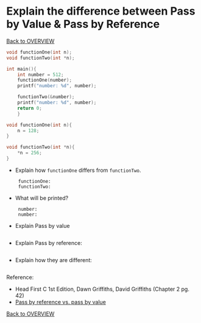 # Explain the difference between Pass by Value & Pass by Reference

[Back to OVERVIEW](../../README.md)

```c
void functionOne(int n);
void functionTwo(int *n);

int main(){
    int number = 512;
    functionOne(number);
    printf("number: %d", number);

    functionTwo(&number);
    printf("number: %d", number);
    return 0;
    }

void functionOne(int n){
    n = 128;
}

void functionTwo(int *n){
    *n = 256;
}
```

- Explain how `functionOne` differs from `functionTwo`.

    ```text
     functionOne:
     functionTwo:
    ```

- What will be printed?

    ```text
     number:
     number:
    ```

- Explain Pass by value
```

```

- Explain Pass by reference:
```

```

- Explain how they are different:
```

```

Reference:

- Head First C 1st Edition, Dawn Griffiths, David Griffiths (Chapter 2 pg. 42)
- [Pass by reference vs. pass by value](https://www.cs.fsu.edu/~myers/c++/notes/references.html)

[Back to OVERVIEW](../../README.md)